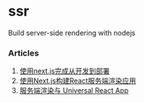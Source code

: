 # ssr
Build server-side rendering with nodejs

### Articles
1. [使用next.js完成从开发到部署](https://juejin.im/post/5b08078b51882538ad3f163d)
2. [使用Next.js构建React服务端渲染应用](https://segmentfault.com/a/1190000015578803)
3. [服务端渲染与 Universal React App](https://zhuanlan.zhihu.com/p/30580569)
